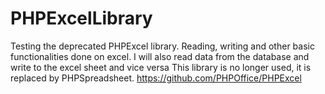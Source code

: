 # PHPExcelLibrary
Testing the deprecated PHPExcel library. Reading, writing and other basic functionalities done on excel. I will also read data from the database and write to the excel sheet and vice versa
This library is no longer used, it is replaced by PHPSpreadsheet. https://github.com/PHPOffice/PHPExcel
